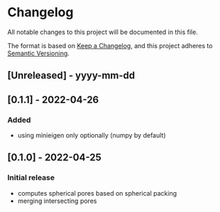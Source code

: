 # Changelog
All notable changes to this project will be documented in this file.

The format is based on [Keep a Changelog](https://keepachangelog.com/en/1.0.0/),
and this project adheres to [Semantic Versioning](https://semver.org/spec/v2.0.0.html).

## [Unreleased] - yyyy-mm-dd

## [0.1.1] - 2022-04-26
### Added
- using minieigen only optionally (numpy by default)

## [0.1.0] - 2022-04-25
### Initial release
- computes spherical pores based on spherical packing
- merging intersecting pores
